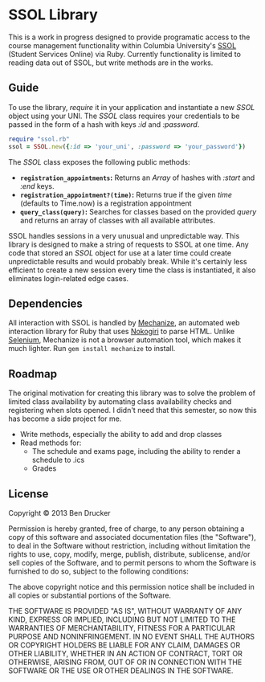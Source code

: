 SSOL Library
============

This is a work in progress designed to provide programatic access to the course management functionality within Columbia University's [SSOL](https://ssol.columbia.edu) (Student Services Online) via Ruby. Currently functionality is limited to reading data out of SSOL, but write methods are in the works. 

Guide
-----

To use the library, *require* it in your application and instantiate a new *SSOL* object using your UNI. The *SSOL* class requires your credentials to be passed in the form of a hash with keys *:id* and *:password*.
``` ruby
require "ssol.rb"
ssol = SSOL.new({:id => 'your_uni', :password => 'your_password'})
```

The *SSOL* class exposes the following public methods: 

- **`registration_appointments`:** Returns an *Array* of hashes with *:start* and *:end* keys. 
- **`registration_appointment?(time)`:** Returns true if the given *time* (defaults to Time.now) is a registration appointment
- **`query_class(query)`:** Searches for classes based on the provided *query* and returns an array of classes with all available attributes.

SSOL handles sessions in a very unusual and unpredictable way. This library is designed to make a string of requests to SSOL at one time. Any code that stored an *SSOL* object for use at a later time could create unpredictable results and would probably break. While it's certainly less efficient to create a new session every time the class is instantiated, it also eliminates login-related edge cases.

Dependencies
------------

All interaction with SSOL is handled by [Mechanize](https://github.com/sparklemotion/mechanize), an automated web interaction library for Ruby that uses [Nokogiri](https://github.com/sparklemotion/nokogiri) to parse HTML. Unlike [Selenium](http://seleniumhq.org), Mechanize is not a browser automation tool, which makes it much lighter. Run `gem install mechanize` to install. 


Roadmap
-------

The original motivation for creating this library was to solve the problem of limited class availability by automating class availability checks and registering when slots opened. I didn't need that this semester, so now this has become a side project for me. 

- Write methods, especially the ability to add and drop classes
- Read methods for:
	- The schedule and exams page, including the ability to render a schedule to .ics
	- Grades

License
-------

Copyright &copy; 2013 Ben Drucker

Permission is hereby granted, free of charge, to any person obtaining a copy of this software and associated documentation files (the "Software"), to deal in the Software without restriction, including without limitation the rights to use, copy, modify, merge, publish, distribute, sublicense, and/or sell copies of the Software, and to permit persons to whom the Software is furnished to do so, subject to the following conditions:

The above copyright notice and this permission notice shall be included in all copies or substantial portions of the Software.

THE SOFTWARE IS PROVIDED "AS IS", WITHOUT WARRANTY OF ANY KIND, EXPRESS OR IMPLIED, INCLUDING BUT NOT LIMITED TO THE WARRANTIES OF MERCHANTABILITY, FITNESS FOR A PARTICULAR PURPOSE AND NONINFRINGEMENT. IN NO EVENT SHALL THE AUTHORS OR COPYRIGHT HOLDERS BE LIABLE FOR ANY CLAIM, DAMAGES OR OTHER LIABILITY, WHETHER IN AN ACTION OF CONTRACT, TORT OR OTHERWISE, ARISING FROM, OUT OF OR IN CONNECTION WITH THE SOFTWARE OR THE USE OR OTHER DEALINGS IN THE SOFTWARE.	